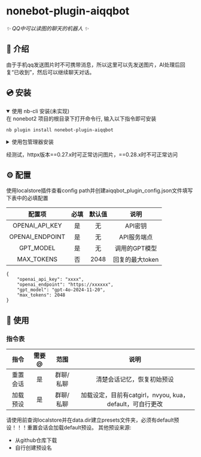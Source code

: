 # nonebot-plugin-aiqqbot

_✨ QQ中可以读图的聊天的机器人 ✨_

## 📖 介绍

由于手机qq发送图片时不可携带消息，所以这里可以先发送图片，AI处理后回复“已收到”，然后可以继续聊天对话。

## 💿 安装

<details open>
<summary>使用 nb-cli 安装(未实现)</summary>
在 nonebot2 项目的根目录下打开命令行, 输入以下指令即可安装

    nb plugin install nonebot-plugin-aiqqbot

</details>

<details>
<summary>使用包管理器安装</summary>
在 nonebot2 项目的插件目录下, 打开命令行, 根据你使用的包管理器, 输入相应的安装命令

<details>
<summary>pip</summary>

    pip install nonebot-plugin-aiqqbot
</details>

打开 nonebot2 项目根目录下的 `pyproject.toml` 文件, 在 `[tool.nonebot]` 部分追加写入（也记得在bot.py中加载pyproject.toml文件）

    plugins = ["nonebot_plugin_aiqqbot"]

</details>

经测试，httpx版本==0.27.x时可正常访问图片，==0.28.x时不可正常访问

## ⚙️ 配置

使用localstore插件查看config path并创建aiqqbot_plugin_config.json文件填写下表中的必填配置

| 配置项 | 必填 | 默认值 | 说明 |
|:-----:|:----:|:----:|:----:|
| OPENAI_API_KEY | 是 | 无 | API密钥 |
| OPENAI_ENDPOINT | 是 | 无 | API服务端点 |
| GPT_MODEL | 是 | 无 | 调用的GPT模型 |
| MAX_TOKENS | 否 | 2048 | 回复的最大token |

```
{
    "openai_api_key": "xxxx",
    "openai_endpoint": "https://xxxxxx",
    "gpt_model": "gpt-4o-2024-11-20",
    "max_tokens": 2048
}
```

## 🎉 使用
### 指令表
| 指令 |  需要@ | 范围 | 说明 |
|:-----:|:----:|:----:|:----:|
| 重置会话 | 是 | 群聊/私聊 | 清楚会话记忆，恢复初始预设 |
| 加载预设 | 是 | 群聊/私聊 | 加载设定，目前有catgirl，nvyou, kua，default，可自行更改|

请使用前查询localstore并在data.dir建立presets文件夹，必须有default预设！！！重置会话会加载default预设。
其他预设来源:
+ 从github仓库下载
+ 自行创建预设名

